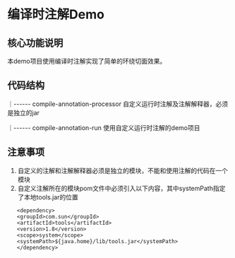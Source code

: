 # 编译时注解Demo
## 核心功能说明
本demo项目使用编译时注解实现了简单的环绕切面效果。
## 代码结构
｜------ compile-annotation-processor 自定义运行时注解及注解解释器，必须是独立的jar<p>
｜------ compile-annotation-run 使用自定义运行时注解的demo项目

## 注意事项
1. 自定义的注解和注解解释器必须是独立的模块，不能和使用注解的代码在一个模块
1. 自定义注解所在的模块pom文件中必须引入以下内容，其中systemPath指定了本地tools.jar的位置
```
   <dependency>
   <groupId>com.sun</groupId>
   <artifactId>tools</artifactId>
   <version>1.8</version>
   <scope>system</scope>
   <systemPath>${java.home}/lib/tools.jar</systemPath>
   </dependency>
```